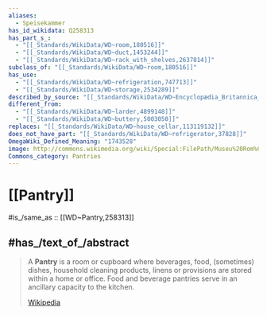```yaml
---
aliases:
  - Speisekammer
has_id_wikidata: Q258313
has_part_s_:
  - "[[_Standards/WikiData/WD~room,180516]]"
  - "[[_Standards/WikiData/WD~duct,1453244]]"
  - "[[_Standards/WikiData/WD~rack_with_shelves,2637814]]"
subclass_of: "[[_Standards/WikiData/WD~room,180516]]"
has_use:
  - "[[_Standards/WikiData/WD~refrigeration,747713]]"
  - "[[_Standards/WikiData/WD~storage,2534289]]"
described_by_source: "[[_Standards/WikiData/WD~Encyclopædia_Britannica_11th_edition,867541]]"
different_from:
  - "[[_Standards/WikiData/WD~larder,4899148]]"
  - "[[_Standards/WikiData/WD~buttery,5003050]]"
replaces: "[[_Standards/WikiData/WD~house_cellar,113119132]]"
does_not_have_part: "[[_Standards/WikiData/WD~refrigerator,37828]]"
OmegaWiki_Defined_Meaning: "1743528"
image: http://commons.wikimedia.org/wiki/Special:FilePath/Museu%20Rom%C3%A0ntic%20Can%20Papiol%20%28Vilanova%20i%20la%20Geltr%C3%BA%29%20-%208.jpg
Commons_category: Pantries
---
```


# [[Pantry]] 

#is_/same_as :: [[WD~Pantry,258313]] 

## #has_/text_of_/abstract 

> A **Pantry** is a room or cupboard where beverages, food, (sometimes) dishes, household cleaning products, linens or provisions are stored within a home or office. Food and beverage pantries serve in an ancillary capacity to the kitchen.
>
> [Wikipedia](https://en.wikipedia.org/wiki/Pantry) 


